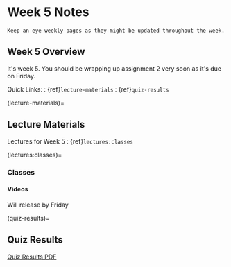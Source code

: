 Week 5 Notes
============================

```{note}
Keep an eye weekly pages as they might be updated throughout the week.
```

## Week 5 Overview

It's week 5. You should be wrapping up assignment 2 very soon as it's due on Friday.

Quick Links:
: {ref}`lecture-materials`
: {ref}`quiz-results`

(lecture-materials)=
## Lecture Materials

Lectures for Week 5
: {ref}`lectures:classes`

(lectures:classes)=
### Classes

#### Videos

Will release by Friday

(quiz-results)=
## Quiz Results

<a href="../resources/QZ_Week_5_Quiz_Results.pdf">Quiz Results PDF</a>

